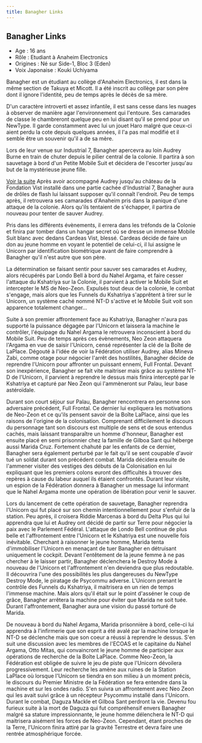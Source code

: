 ```yaml
---
title: Banagher Links
---
```


Banagher Links
--------------


- Age : 16 ans  
- Rôle : Etudiant à Anaheim Electronics  
- Origines : Né sur Side-1, Bloc 3 (Eden)  
- Voix Japonaise : Kouki Uchiyama


Banagher est un étudiant au collège d'Anaheim Electronics, il est dans la même section de Takuya et Micott. Il a été inscrit au collège par son père dont il ignore l'identité, peu de temps après le décès de sa mère.


D'un caractère introverti et assez infantile, il est sans cesse dans les nuages à observer de manière agar l'environnement qui l'entoure. Ses camarades de classe le chambreront quelque peu en lui disant qu'il se prend pour un NewType. Il garde constamment avec lui un jouet Haro malgré que ceux-ci aient perdu la cote depuis quelques années, il l'a pas mal modifié et il semble être un souvenir qu'il a de sa mère.


Lors de leur venue sur Industrial 7, Banagher apercevra au loin Audrey Burne en train de chuter depuis le pilier central de la colonie. Il partira à son sauvetage à bord d'un Petite Mobile Suit et décidera de l'escorter jusqu'au but de la mystérieuse jeune fille.


[Voir la suite](javascript:spoiler();)
Après avoir accompagné Audrey jusqu'au château de la Fondation Vist installé dans une partie cachée d'Industrial 7, Banagher aura de drôles de flash lui laissant supposer qu'il connaît l'endroit. Peu de temps après, il retrouvera ses camarades d'Anaheim pris dans la panique d'une attaque de la colonie. Alors qu'ils tentaient de s'échapper, il partira de nouveau pour tenter de sauver Audrey.


Pris dans les différents évènements, il errera dans les tréfonds de la Colonie et finira par tomber dans un hangar secret où se dresse un immense Mobile Suit blanc avec dedans Cardeas Vist, blessé. Cardeas décide de faire un don au jeune homme en voyant le potentiel de celui-ci, il lui assigne le Unicorn par identification biométrique avant de faire comprendre à Banagher qu'il n'est autre que son père.


La détermination se faisant sentir pour sauver ses camarades et Audrey, alors récupérés par Londo Bell à bord du Nahel Argama, et faire cesser l'attaque du Kshatriya sur la Colonie, il parvient à activer le Mobile Suit et intercepter le MS de Neo-Zeon. Expulsés tout deux de la colonie, le combat s'engage, mais alors que les Funnels du Kshatriya s'apprêtent à tirer sur le Unicorn, un système caché nommé NT-D s'active et le Mobile Suit voit son apparence totalement changer...


Suite à son premier affrontement face au Kshatriya, Banagher n'aura pas supporté la puissance dégagée par l'Unicorn et laissera la machine le contrôler, l'équipage du Nahel Argama le retrouvera inconscient à bord du Mobile Suit. Peu de temps après ces évènements, Neo Zeon attaquera l'Argama en vue de saisir l'Unicorn, censé représenter la clé de la Boîte de LaPlace. Dégouté à l'idée de voir la Fédération utiliser Audrey, alias Mineva Zabi, comme otage pour négocier l'arrêt des hostilités, Banagher décide de reprendre l'Unicorn pour affronter un puissant ennemi, Full Frontal. Devant son inexpérience, Banagher se fait vite maitriser mais grâce au système NT-D de l'Unicorn, il parvient à reprendre le dessus mais finira intercepté par le Kshatriya et capturé par Neo Zeon qui l'ammèneront sur Palau, leur base astéroïdale.


Durant son court séjour sur Palau, Banagher rencontrera en personne son adversaire précédent, Full Frontal. Ce dernier lui expliquera les motivations de Neo-Zeon et ce qu'ils pensent savoir de la Boîte LaPlace, ainsi que les raisons de l'origine de la colonisation. Comprenant difficilement le discours du personnage tant son discours est multiple de sens et de sous entendus cachés, mais laissant transparaître un homme d'honneur, Banagher est ensuite placé en semi prisonnier chez la famille de Gilboa Sant qui héberge aussi Marida Cruz. Fortement chahuté par les enfants de ce dernier, Banagher sera également perturbé par le fait qu'il se sent coupable d'avoir tué un soldat durant son précédent combat. Marida décidera ensuite de l'ammener visiter des vestiges des débuts de la Colonisation en lui expliquant que les premiers colons euront des difficultés à trouver des repères à cause du labeur auquel ils étaient confrontés. Durant leur visite, un espion de la Fédération donnera à Banagher un message lui informant que le Nahel Argama monte une opération de libération pour venir le sauver.


Lors du lancement de cette opération de sauvetage, Banagher reprendra l'Unicorn qui fut placé sur son chemin intentionnellement pour s'enfuir de la station. Peu après, il croisera Riddie Marcenas à bord du Delta Plus qui lui apprendra que lui et Audrey ont décidé de partir sur Terre pour négocier la paix avec le Parlement Fédéral. L'attaque de Londo Bell continue de plus belle et l'affrontement entre l'Unicorn et le Kshatriya est une nouvelle fois inévitable. Cherchant à raisonner le jeune homme, Marida tenta d'immobiliser l'Unicorn en menaçant de tuer Banagher en détruisant uniquement le cockpit. Devant l'entêtement de la jeune femme à ne pas chercher à le laisser partir, Banagher déclenchera le Destroy Mode à nouveau de l'Unicorn et l'affrontement n'en deviendra que plus redoutable. Il découvrira l'une des possibilités les plus dangereuses du NewType Destroy Mode, le piratage de Psycommu adverse. L'Unicorn prenant le contrôle des Funnels du Kshatriya, il maitrisera en un rien de temps l'immense machine. Mais alors qu'il était sur le point d'asséner le coup de grâce, Banagher arrêtera la machine pour éviter que Marida ne soit tuée. Durant l'affrontement, Banagher aura une vision du passé torturé de Marida.


De nouveau à bord du Nahel Argama, Marida prisonnière à bord, celle-ci lui apprendra à l'infirmerie que son esprit a été avalé par la machine lorsque le NT-D se déclenche mais que son coeur a réussi à reprendre le dessus. S'en suit une discussion avec les membres de l'ECOAS et le capitaine du Nahel Argama, Otto Mitas, qui convaincront le jeune homme de participer aux opérations de recherche de la Boîte LaPlace. Comme Neo-Zeon, la Fédération est obligée de suivre le jeu de piste que l'Unicorn dévoilera progressivement. Leur recherche les amène aux ruines de la Station LaPlace où lorsque l'Unicorn se tiendra en son milieu à un moment précis, le discours du Premier Ministre de la Fédération se fera entendre dans la machine et sur les ondes radio. S'en suivra un affrontement avec Neo Zeon qui les avait suivi grâce à un récepteur Psycommu installé dans l'Unicorn. Durant le combat, Daguza Mackle et Gilboa Sant perdront la vie. Devenu fou furieux suite à la mort de Daguza qui fut compréhensif envers Banagher malgré sa stature impressionnante, le jeune homme délenchera le NT-D qui maitrisera aisément les forces de Neo-Zeon. Cependant, étant proches de la Terre, l'Unicorn finira attiré par la gravité Terrestre et devra faire une rentrée atmosphérique forcée.



